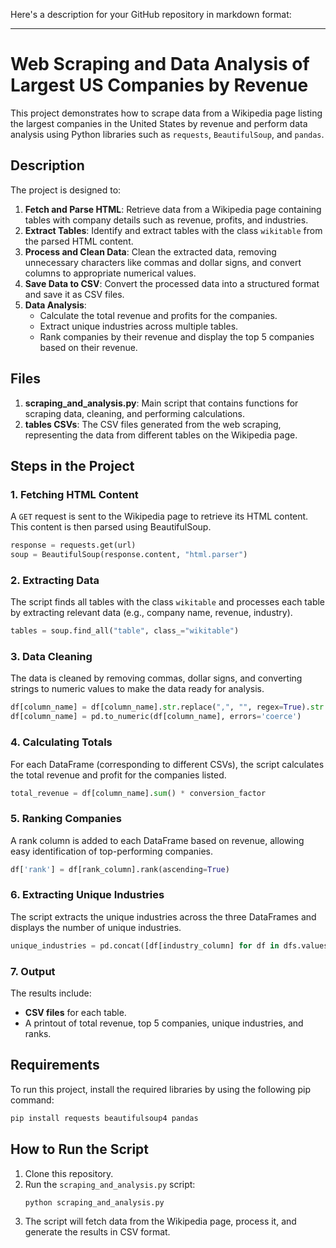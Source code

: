 Here's a description for your GitHub repository in markdown format:

---

# Web Scraping and Data Analysis of Largest US Companies by Revenue

This project demonstrates how to scrape data from a Wikipedia page listing the largest companies in the United States by revenue and perform data analysis using Python libraries such as `requests`, `BeautifulSoup`, and `pandas`.

## Description

The project is designed to:
1. **Fetch and Parse HTML**: Retrieve data from a Wikipedia page containing tables with company details such as revenue, profits, and industries.
2. **Extract Tables**: Identify and extract tables with the class `wikitable` from the parsed HTML content.
3. **Process and Clean Data**: Clean the extracted data, removing unnecessary characters like commas and dollar signs, and convert columns to appropriate numerical values.
4. **Save Data to CSV**: Convert the processed data into a structured format and save it as CSV files.
5. **Data Analysis**: 
   - Calculate the total revenue and profits for the companies.
   - Extract unique industries across multiple tables.
   - Rank companies by their revenue and display the top 5 companies based on their revenue.

## Files

1. **scraping_and_analysis.py**: Main script that contains functions for scraping data, cleaning, and performing calculations.
2. **tables CSVs**: The CSV files generated from the web scraping, representing the data from different tables on the Wikipedia page.

## Steps in the Project

### 1. Fetching HTML Content
A `GET` request is sent to the Wikipedia page to retrieve its HTML content. This content is then parsed using BeautifulSoup.

```python
response = requests.get(url)
soup = BeautifulSoup(response.content, "html.parser")
```

### 2. Extracting Data
The script finds all tables with the class `wikitable` and processes each table by extracting relevant data (e.g., company name, revenue, industry).

```python
tables = soup.find_all("table", class_="wikitable")
```

### 3. Data Cleaning
The data is cleaned by removing commas, dollar signs, and converting strings to numeric values to make the data ready for analysis.

```python
df[column_name] = df[column_name].str.replace(",", "", regex=True).str.replace("$", "", regex=True)
df[column_name] = pd.to_numeric(df[column_name], errors='coerce')
```

### 4. Calculating Totals
For each DataFrame (corresponding to different CSVs), the script calculates the total revenue and profit for the companies listed.

```python
total_revenue = df[column_name].sum() * conversion_factor
```

### 5. Ranking Companies
A rank column is added to each DataFrame based on revenue, allowing easy identification of top-performing companies.

```python
df['rank'] = df[rank_column].rank(ascending=True)
```

### 6. Extracting Unique Industries
The script extracts the unique industries across the three DataFrames and displays the number of unique industries.

```python
unique_industries = pd.concat([df[industry_column] for df in dfs.values()], ignore_index=True).dropna().unique()
```

### 7. Output
The results include:
- **CSV files** for each table.
- A printout of total revenue, top 5 companies, unique industries, and ranks.

## Requirements

To run this project, install the required libraries by using the following pip command:

```bash
pip install requests beautifulsoup4 pandas
```

## How to Run the Script

1. Clone this repository.
2. Run the `scraping_and_analysis.py` script:
   ```bash
   python scraping_and_analysis.py
   ```
3. The script will fetch data from the Wikipedia page, process it, and generate the results in CSV format.
